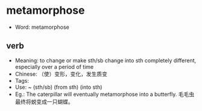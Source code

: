 # metamorphose

- Word: metamorphose

## verb

- Meaning: to change or make sth/sb change into sth completely different, especially over a period of time
- Chinese: （使）变形，变化，发生质变
- Tags: 
- Use: ~ (sth/sb) (from sth) (into sth)
- Eg.: The caterpillar will eventually metamorphose into a butterfly. 毛毛虫最终将蜕变成一只蝴蝶。

